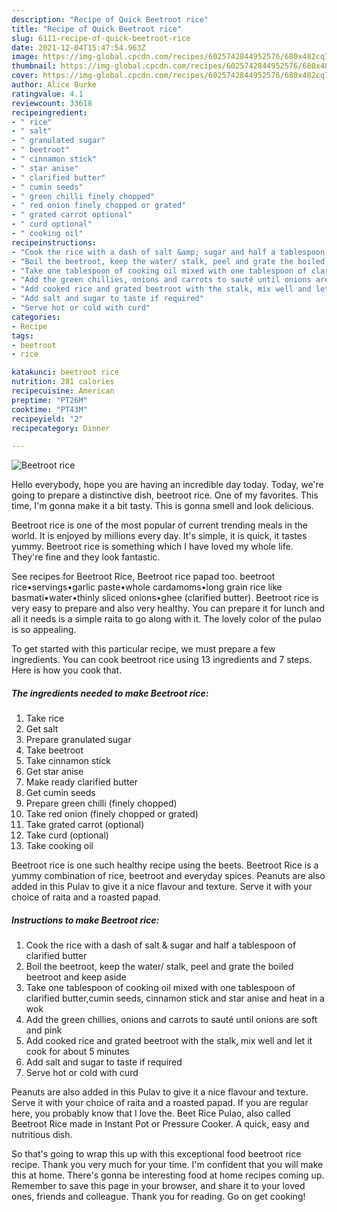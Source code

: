 ```yaml
---
description: "Recipe of Quick Beetroot rice"
title: "Recipe of Quick Beetroot rice"
slug: 6111-recipe-of-quick-beetroot-rice
date: 2021-12-04T15:47:54.963Z
image: https://img-global.cpcdn.com/recipes/6025742844952576/680x482cq70/beetroot-rice-recipe-main-photo.jpg
thumbnail: https://img-global.cpcdn.com/recipes/6025742844952576/680x482cq70/beetroot-rice-recipe-main-photo.jpg
cover: https://img-global.cpcdn.com/recipes/6025742844952576/680x482cq70/beetroot-rice-recipe-main-photo.jpg
author: Alice Burke
ratingvalue: 4.1
reviewcount: 33618
recipeingredient:
- " rice"
- " salt"
- " granulated sugar"
- " beetroot"
- " cinnamon stick"
- " star anise"
- " clarified butter"
- " cumin seeds"
- " green chilli finely chopped"
- " red onion finely chopped or grated"
- " grated carrot optional"
- " curd optional"
- " cooking oil"
recipeinstructions:
- "Cook the rice with a dash of salt &amp; sugar and half a tablespoon of clarified butter"
- "Boil the beetroot, keep the water/ stalk, peel and grate the boiled beetroot and keep aside"
- "Take one tablespoon of cooking oil mixed with one tablespoon of clarified butter,cumin seeds, cinnamon stick and star anise and heat in a wok"
- "Add the green chillies, onions and carrots to sauté until onions are soft and pink"
- "Add cooked rice and grated beetroot with the stalk, mix well and let it cook for about 5 minutes"
- "Add salt and sugar to taste if required"
- "Serve hot or cold with curd"
categories:
- Recipe
tags:
- beetroot
- rice

katakunci: beetroot rice 
nutrition: 281 calories
recipecuisine: American
preptime: "PT26M"
cooktime: "PT43M"
recipeyield: "2"
recipecategory: Dinner

---
```



![Beetroot rice](https://img-global.cpcdn.com/recipes/6025742844952576/680x482cq70/beetroot-rice-recipe-main-photo.jpg)

Hello everybody, hope you are having an incredible day today. Today, we're going to prepare a distinctive dish, beetroot rice. One of my favorites. This time, I'm gonna make it a bit tasty. This is gonna smell and look delicious.

Beetroot rice is one of the most popular of current trending meals in the world. It is enjoyed by millions every day. It's simple, it is quick, it tastes yummy. Beetroot rice is something which I have loved my whole life. They're fine and they look fantastic.

See recipes for Beetroot Rice, Beetroot rice papad too. beetroot rice•servings•garlic paste•whole cardamoms•long grain rice like basmati•water•thinly sliced onions•ghee (clarified butter). Beetroot rice is very easy to prepare and also very healthy. You can prepare it for lunch and all it needs is a simple raita to go along with it. The lovely color of the pulao is so appealing.


To get started with this particular recipe, we must prepare a few ingredients. You can cook beetroot rice using 13 ingredients and 7 steps. Here is how you cook that.

<!--inarticleads1-->

##### The ingredients needed to make Beetroot rice:

1. Take  rice
1. Get  salt
1. Prepare  granulated sugar
1. Take  beetroot
1. Take  cinnamon stick
1. Get  star anise
1. Make ready  clarified butter
1. Get  cumin seeds
1. Prepare  green chilli (finely chopped)
1. Take  red onion (finely chopped or grated)
1. Take  grated carrot (optional)
1. Take  curd (optional)
1. Take  cooking oil


Beetroot rice is one such healthy recipe using the beets. Beetroot Rice is a yummy combination of rice, beetroot and everyday spices. Peanuts are also added in this Pulav to give it a nice flavour and texture. Serve it with your choice of raita and a roasted papad. 

<!--inarticleads2-->

##### Instructions to make Beetroot rice:

1. Cook the rice with a dash of salt &amp; sugar and half a tablespoon of clarified butter
1. Boil the beetroot, keep the water/ stalk, peel and grate the boiled beetroot and keep aside
1. Take one tablespoon of cooking oil mixed with one tablespoon of clarified butter,cumin seeds, cinnamon stick and star anise and heat in a wok
1. Add the green chillies, onions and carrots to sauté until onions are soft and pink
1. Add cooked rice and grated beetroot with the stalk, mix well and let it cook for about 5 minutes
1. Add salt and sugar to taste if required
1. Serve hot or cold with curd


Peanuts are also added in this Pulav to give it a nice flavour and texture. Serve it with your choice of raita and a roasted papad. If you are regular here, you probably know that I love the. Beet Rice Pulao, also called Beetroot Rice made in Instant Pot or Pressure Cooker. A quick, easy and nutritious dish. 

So that's going to wrap this up with this exceptional food beetroot rice recipe. Thank you very much for your time. I'm confident that you will make this at home. There's gonna be interesting food at home recipes coming up. Remember to save this page in your browser, and share it to your loved ones, friends and colleague. Thank you for reading. Go on get cooking!
